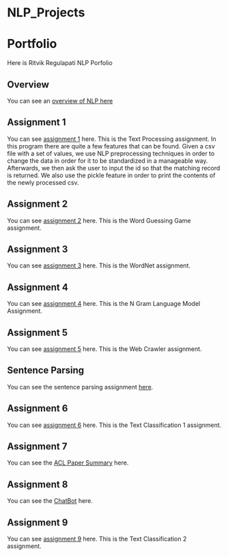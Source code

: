 # NLP_Projects

# Portfolio
Here is Ritvik Regulapati NLP Porfolio

## Overview
You can see an [overview of NLP here](Overview_of_NLP.pdf)

## Assignment 1
You can see [assignment 1](Assignment1_rrr180003) here. This is the Text Processing assignment. In this program there are quite a few features that can be found. Given a csv file with a set of values, we use NLP preprocessing techniques in order to change the data in order for it to be standardized in a manageable way. Afterwards, we then ask the user
to input the id so that the matching record is returned. We also use the pickle feature in order to print the contents of the newly processed csv.

## Assignment 2
You can see [assignment 2](Assignment2_rrr180003) here. This is the Word Guessing Game assignment.

## Assignment 3
You can see [assignment 3](Assignment3_rrr180003) here. This is the WordNet assignment.

## Assignment 4
You can see [assignment 4](Assignment4_rrr180003) here. This is the N Gram Language Model Assignment.

## Assignment 5
You can see [assignment 5](Assignment5_rrr180003) here. This is the Web Crawler assignment.

## Sentence Parsing
You can see the sentence parsing assignment [here](Sentence_Parsing_Assignment.pdf). 

## Assignment 6
You can see [assignment 6](TextClassification.pdf) here. This is the Text Classification 1 assignment.

## Assignment 7
You can see the [ACL Paper Summary](ACL_Paper_Summary.docx) here.

## Assignment 8
You can see the [ChatBot](ChatBot) here.

## Assignment 9
You can see [assignment 9](TextClassification.pdf) here. This is the Text Classification 2 assignment.

